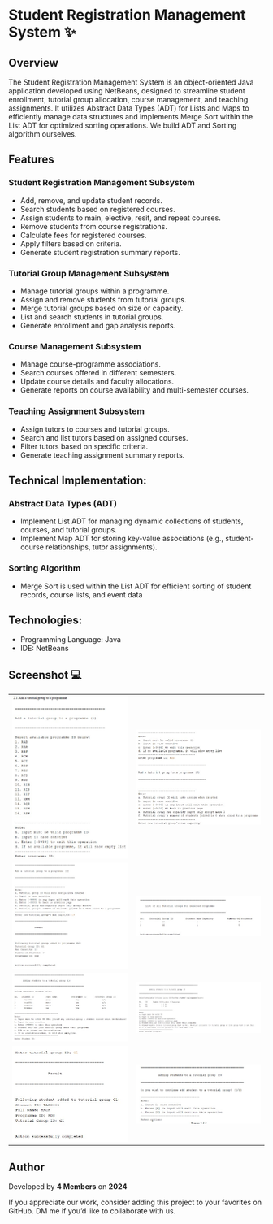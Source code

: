 # Student Registration Management System ✨
 
## Overview

The Student Registration Management System is an object-oriented Java application developed using NetBeans, designed to streamline student enrollment, tutorial group allocation, course management, and teaching assignments. It utilizes Abstract Data Types (ADT) for Lists and Maps to efficiently manage data structures and implements Merge Sort within the List ADT for optimized sorting operations. We build ADT and Sorting algorithm ourselves.


## Features
### Student Registration Management Subsystem
- Add, remove, and update student records.
- Search students based on registered courses.
- Assign students to main, elective, resit, and repeat courses.
- Remove students from course registrations.
- Calculate fees for registered courses.
- Apply filters based on criteria.
- Generate student registration summary reports.

### Tutorial Group Management Subsystem
- Manage tutorial groups within a programme.
- Assign and remove students from tutorial groups.
- Merge tutorial groups based on size or capacity.
- List and search students in tutorial groups.
- Generate enrollment and gap analysis reports.

### Course Management Subsystem
- Manage course-programme associations.
- Search courses offered in different semesters.
- Update course details and faculty allocations.
- Generate reports on course availability and multi-semester courses.

### Teaching Assignment Subsystem
- Assign tutors to courses and tutorial groups.
- Search and list tutors based on assigned courses.
- Filter tutors based on specific criteria.
- Generate teaching assignment summary reports.
  
## Technical Implementation:
### Abstract Data Types (ADT)
- Implement List ADT for managing dynamic collections of students, courses, and tutorial groups.
- Implement Map ADT for storing key-value associations (e.g., student-course relationships, tutor assignments).

### Sorting Algorithm
- Merge Sort is used within the List ADT for efficient sorting of student records, course lists, and event data

## Technologies:
- Programming Language: Java
- IDE: NetBeans

## Screenshot 💻
<table>
   <tr>
    <td><img src="https://github.com/lim747vincent/Student-Registration-Management-System/blob/main/images/1.jpg?raw=true"></td>
    <td><img src="https://github.com/lim747vincent/Student-Registration-Management-System/blob/main/images/2.jpg?raw=true"></td>
   </tr>
   <tr>
    <td><img src="https://github.com/lim747vincent/Student-Registration-Management-System/blob/main/images/3.jpg?raw=true"></td>
    <td><img src="https://github.com/lim747vincent/Student-Registration-Management-System/blob/main/images/4.jpg?raw=true"></td>
   </tr>
   <tr>
    <td><img src="https://github.com/lim747vincent/Student-Registration-Management-System/blob/main/images/5.jpg?raw=true"></td>
    <td><img src="https://github.com/lim747vincent/Student-Registration-Management-System/blob/main/images/6.jpg?raw=true"></td>
   </tr>
   <tr>
    <td><img src="https://github.com/lim747vincent/Student-Registration-Management-System/blob/main/images/7.jpg?raw=true"></td>
    <td><img src="https://github.com/lim747vincent/Student-Registration-Management-System/blob/main/images/8.jpg?raw=true"></td>
   </tr>
</table>

## Author

Developed by **4 Members** on **2024**

If you appreciate our work, consider adding this project to your favorites on GitHub. DM me if you’d like to collaborate with us.

 
